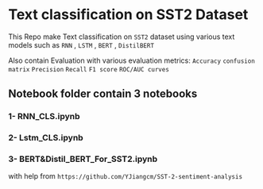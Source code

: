 # Text classification on SST2 Dataset
This Repo make Text classification on `SST2` dataset using various text models such as `RNN` , `LSTM` , `BERT` , `DistilBERT`

Also contain Evaluation with various evaluation metrics:
`Accuracy` `confusion matrix` `Precision` `Recall` `F1 score`  `ROC/AUC curves`
## Notebook folder contain 3 notebooks
### 1- RNN_CLS.ipynb
### 2- Lstm_CLS.ipynb
### 3- BERT&Distil_BERT_For_SST2.ipynb
with help from 
```https://github.com/YJiangcm/SST-2-sentiment-analysis```


